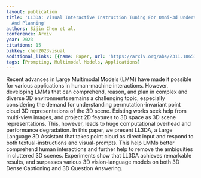 ```yaml
---
layout: publication
title: 'LL3DA: Visual Interactive Instruction Tuning For Omni-3d Understanding, Reasoning,
  And Planning'
authors: Sijin Chen et al.
conference: Arxiv
year: 2023
citations: 15
bibkey: chen2023visual
additional_links: [{name: Paper, url: 'https://arxiv.org/abs/2311.18651'}]
tags: [Prompting, Multimodal Models, Applications]
---
```

Recent advances in Large Multimodal Models (LMM) have made it possible for
various applications in human-machine interactions. However, developing LMMs
that can comprehend, reason, and plan in complex and diverse 3D environments
remains a challenging topic, especially considering the demand for
understanding permutation-invariant point cloud 3D representations of the 3D
scene. Existing works seek help from multi-view images, and project 2D features
to 3D space as 3D scene representations. This, however, leads to huge
computational overhead and performance degradation. In this paper, we present
LL3DA, a Large Language 3D Assistant that takes point cloud as direct input and
respond to both textual-instructions and visual-prompts. This help LMMs better
comprehend human interactions and further help to remove the ambiguities in
cluttered 3D scenes. Experiments show that LL3DA achieves remarkable results,
and surpasses various 3D vision-language models on both 3D Dense Captioning and
3D Question Answering.